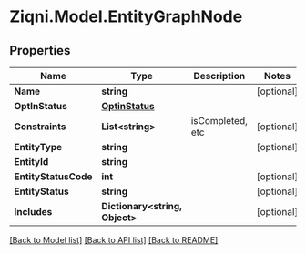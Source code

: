 
# Ziqni.Model.EntityGraphNode

## Properties

Name | Type | Description | Notes
------------ | ------------- | ------------- | -------------
**Name** | **string** |  | [optional] 
**OptInStatus** | [**OptinStatus**](OptinStatus.md) |  | 
**Constraints** | **List&lt;string&gt;** | isCompleted, etc | [optional] 
**EntityType** | **string** |  | [optional] 
**EntityId** | **string** |  | 
**EntityStatusCode** | **int** |  | [optional] 
**EntityStatus** | **string** |  | [optional] 
**Includes** | **Dictionary&lt;string, Object&gt;** |  | [optional] 

[[Back to Model list]](../README.md#documentation-for-models)
[[Back to API list]](../README.md#documentation-for-api-endpoints)
[[Back to README]](../README.md)

